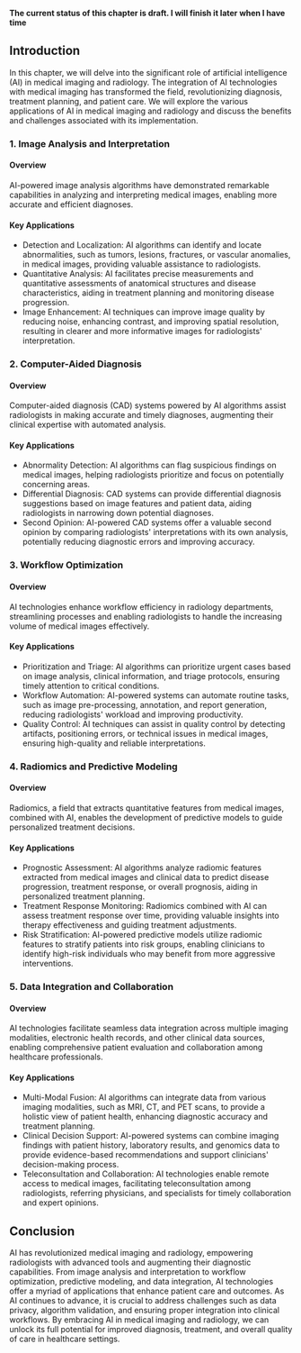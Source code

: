 **The current status of this chapter is draft. I will finish it later when I have time**

Introduction
------------

In this chapter, we will delve into the significant role of artificial intelligence (AI) in medical imaging and radiology. The integration of AI technologies with medical imaging has transformed the field, revolutionizing diagnosis, treatment planning, and patient care. We will explore the various applications of AI in medical imaging and radiology and discuss the benefits and challenges associated with its implementation.

### 1. Image Analysis and Interpretation

#### Overview

AI-powered image analysis algorithms have demonstrated remarkable capabilities in analyzing and interpreting medical images, enabling more accurate and efficient diagnoses.

#### Key Applications

* Detection and Localization: AI algorithms can identify and locate abnormalities, such as tumors, lesions, fractures, or vascular anomalies, in medical images, providing valuable assistance to radiologists.
* Quantitative Analysis: AI facilitates precise measurements and quantitative assessments of anatomical structures and disease characteristics, aiding in treatment planning and monitoring disease progression.
* Image Enhancement: AI techniques can improve image quality by reducing noise, enhancing contrast, and improving spatial resolution, resulting in clearer and more informative images for radiologists' interpretation.

### 2. Computer-Aided Diagnosis

#### Overview

Computer-aided diagnosis (CAD) systems powered by AI algorithms assist radiologists in making accurate and timely diagnoses, augmenting their clinical expertise with automated analysis.

#### Key Applications

* Abnormality Detection: AI algorithms can flag suspicious findings on medical images, helping radiologists prioritize and focus on potentially concerning areas.
* Differential Diagnosis: CAD systems can provide differential diagnosis suggestions based on image features and patient data, aiding radiologists in narrowing down potential diagnoses.
* Second Opinion: AI-powered CAD systems offer a valuable second opinion by comparing radiologists' interpretations with its own analysis, potentially reducing diagnostic errors and improving accuracy.

### 3. Workflow Optimization

#### Overview

AI technologies enhance workflow efficiency in radiology departments, streamlining processes and enabling radiologists to handle the increasing volume of medical images effectively.

#### Key Applications

* Prioritization and Triage: AI algorithms can prioritize urgent cases based on image analysis, clinical information, and triage protocols, ensuring timely attention to critical conditions.
* Workflow Automation: AI-powered systems can automate routine tasks, such as image pre-processing, annotation, and report generation, reducing radiologists' workload and improving productivity.
* Quality Control: AI techniques can assist in quality control by detecting artifacts, positioning errors, or technical issues in medical images, ensuring high-quality and reliable interpretations.

### 4. Radiomics and Predictive Modeling

#### Overview

Radiomics, a field that extracts quantitative features from medical images, combined with AI, enables the development of predictive models to guide personalized treatment decisions.

#### Key Applications

* Prognostic Assessment: AI algorithms analyze radiomic features extracted from medical images and clinical data to predict disease progression, treatment response, or overall prognosis, aiding in personalized treatment planning.
* Treatment Response Monitoring: Radiomics combined with AI can assess treatment response over time, providing valuable insights into therapy effectiveness and guiding treatment adjustments.
* Risk Stratification: AI-powered predictive models utilize radiomic features to stratify patients into risk groups, enabling clinicians to identify high-risk individuals who may benefit from more aggressive interventions.

### 5. Data Integration and Collaboration

#### Overview

AI technologies facilitate seamless data integration across multiple imaging modalities, electronic health records, and other clinical data sources, enabling comprehensive patient evaluation and collaboration among healthcare professionals.

#### Key Applications

* Multi-Modal Fusion: AI algorithms can integrate data from various imaging modalities, such as MRI, CT, and PET scans, to provide a holistic view of patient health, enhancing diagnostic accuracy and treatment planning.
* Clinical Decision Support: AI-powered systems can combine imaging findings with patient history, laboratory results, and genomics data to provide evidence-based recommendations and support clinicians' decision-making process.
* Teleconsultation and Collaboration: AI technologies enable remote access to medical images, facilitating teleconsultation among radiologists, referring physicians, and specialists for timely collaboration and expert opinions.

Conclusion
----------

AI has revolutionized medical imaging and radiology, empowering radiologists with advanced tools and augmenting their diagnostic capabilities. From image analysis and interpretation to workflow optimization, predictive modeling, and data integration, AI technologies offer a myriad of applications that enhance patient care and outcomes. As AI continues to advance, it is crucial to address challenges such as data privacy, algorithm validation, and ensuring proper integration into clinical workflows. By embracing AI in medical imaging and radiology, we can unlock its full potential for improved diagnosis, treatment, and overall quality of care in healthcare settings.
